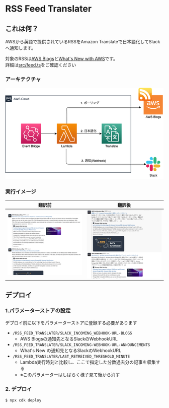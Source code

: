 # RSS Feed Translater

## これは何？

AWSから英語で提供されているRSSをAmazon Translateで日本語化してSlackへ通知します。  

対象のRSSは[AWS Blogs](https://aws.amazon.com/blogs/)と[What's New with AWS](https://aws.amazon.com/about-aws/whats-new/2022)です。  
詳細は[src/feed.ts](./src/lib/feed.ts)をご確認ください

### アーキテクチャ
![](./docs/architecture.drawio.png)

### 実行イメージ
| 翻訳前 | 翻訳後 |
|---|---|
| ![](./docs/aws-blogs-en.png) |  ![](./docs/aws-blogs-ja.png)  |

## デプロイ
### 1.パラメーターストアの設定
デプロイ前に以下をパラメーターストアに登録する必要があります
  - `/RSS_FEED_TRANSLATER/SLACK_INCOMING_WEBHOOK-URL-BLOGS`
    - AWS Blogsの通知先となるSlackのWebhookURL
  - `/RSS_FEED_TRANSLATER/SLACK_INCOMING-WEBHOOK-URL-ANNOUNCEMENTS`
    - What's New の通知先となるSlackのWebhookURL
  - `/RSS_FEED_TRANSLATER/LAST_RETREIVED_THRESHOLD_MINUTE`
    - Lambda実行時刻と比較し、ここで指定した分数過去分の記事を収集する
    - ※このパラメーターはしばらく様子見て後から消す

### 2. デプロイ
```bash
$ npx cdk deploy
```